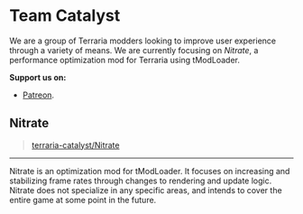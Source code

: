 # Team Catalyst

We are a group of Terraria modders looking to improve user experience through a variety of means. We are currently focusing on *Nitrate*, a performance optimization mod for Terraria using tModLoader.

**Support us on:**

- [Patreon](https://patreon.com/TeamCatalyst).

## Nitrate

> [terraria-catalyst/Nitrate](https://github.com/terraria-catalyst/nitrate-mod)

---

Nitrate is an optimization mod for tModLoader. It focuses on increasing and stabilizing frame rates through changes to rendering and update logic. Nitrate does not specialize in any specific areas, and intends to cover the entire game at some point in the future.
